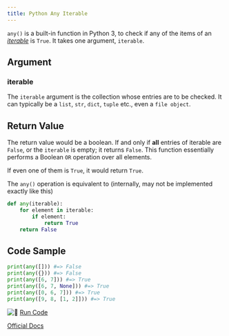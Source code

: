 ```yaml
---
title: Python Any Iterable
---
```

`any()` is a built-in function in Python 3, to check if any of the items of an <a href='https://docs.python.org/3/glossary.html#term-iterable' target='_blank' rel='nofollow'>_iterable_</a> is `True`. It takes one argument, `iterable`.

## Argument

### iterable

The `iterable` argument is the collection whose entries are to be checked. It can typically be a `list`, `str`, `dict`, `tuple` etc., even a `file object`.

## Return Value

The return value would be a boolean. If and only if **all** entries of iterable are `False`, or the `iterable` is empty; it returns `False`. This function essentially performs a Boolean `OR` operation over all elements.

If even one of them is `True`, it would return `True`.

The `any()` operation is equivalent to (internally, may not be implemented exactly like this)

```python
def any(iterable):
    for element in iterable:
        if element:
            return True
    return False
```

## Code Sample

```python
print(any([])) #=> False
print(any({})) #=> False
print(any([6, 7])) #=> True
print(any([6, 7, None])) #=> True
print(any([0, 6, 7])) #=> True
print(any([9, 8, [1, 2]])) #=> True
```

![:rocket:](//forum.freecodecamp.com/images/emoji/emoji_one/rocket.png?v=2 ":rocket:") <a href='https://repl.it/CL9c/0' target='_blank' rel='nofollow'>Run Code</a>

<a href='https://docs.python.org/3/library/functions.html#any' target='_blank' rel='nofollow'>Official Docs</a>
